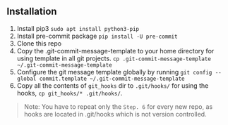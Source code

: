 ## Installation


1. Install pip3 `sudo apt install python3-pip`
2. Install pre-commit package `pip install -U pre-commit`
3. Clone this repo
4. Copy the .git-commit-message-template to your home directory for using template in all git projects. `cp .git-commit-message-template ~/.git-commit-message-template`
5. Configure the git message template globally by running `git config --global commit.template ~/.git-commit-message-template`
6. Copy all the contents of `git_hooks` dir to `.git/hooks/` for using the hooks, `cp git_hooks/* .git/hooks/`.

> Note: You have to repeat only the `Step. 6` for every new repo, as hooks are located in .git/hooks which is not version controlled.
